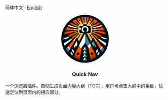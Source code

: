 简体中文 · [English](./docs/README.zh-CN.md)

<p align="center">
    <img src="./public/img/logo-1080.png" width="150">
</p>

<h3 align="center">Quick Nav</h3>

一个浏览器插件。自动生成页面内容大纲（TOC），用户可点击大纲中的条目，快速定位到页面内的相应部分。
